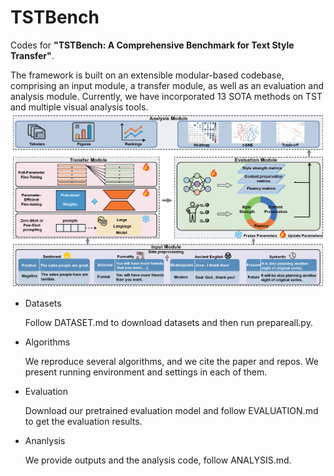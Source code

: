 # TSTBench

Codes for __"TSTBench: A Comprehensive Benchmark for Text Style Transfer"__.

The framework is built on an extensible modular-based codebase, comprising an input module, a transfer module, as well as an evaluation and analysis module. Currently, we have incorporated 13 SOTA methods on TST and multiple visual analysis tools. 
![image](https://github.com/FayeXXX/A-Benchmark-of-Text-Style-Transfer/blob/main/framework.png)

* Datasets

  Follow DATASET.md to download datasets and then run prepareall.py.

* Algorithms

  We reproduce several algorithms, and we cite the paper and repos. We present running environment and settings in each of them.

* Evaluation

  Download our pretrained evaluation model and follow EVALUATION.md to get the evaluation results.

* Ananlysis

  We provide outputs and the analysis code, follow ANALYSIS.md.

